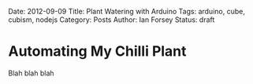 Date: 2012-09-09
Title: Plant Watering with Arduino
Tags: arduino, cube, cubism, nodejs
Category: Posts
Author: Ian Forsey
Status: draft

<script type="text/javascript" src="http://theon.github.com/theme/posts/arduino-plant-watering/d3.v2.js"></script>
<script type="text/javascript" src="http://theon.github.com/theme/posts/arduino-plant-watering/cubism.v1.js"></script>
<style>
    @import url(http://theon.github.com/theme/posts/arduino-plant-watering/style.css);
</style>
<script type="text/javascript">
    var contexts = [];
    var moistureHeight = 300;
    var moistureExtent = 1023;


    function renderTimeSeries(expression, title, container, extent, step, colours) {
        var context = cubism.context()
                            .serverDelay(0)
                            .clientDelay(0)
                            .step(step) //3e5 5 minute
                            .size(800);
        
//            1e4 - 10-second
//            6e4 - 1-minute
//            3e5 - 5-minute
//            36e5 - 1-hour
//            864e5 - 1-day

        contexts.push(context);
        
        var horizon = context.horizon();
        horizon.height(moistureHeight);
        horizon.title(title);
        horizon.extent(extent);
        horizon.colors(colours);
        
        var cube = context.cube("http://54.247.99.12");
        var metric = cube.metric(expression);
        var metrics = [
            metric
        ];
        
        d3.select(container).selectAll(".axis")
            .data(["top", "bottom"])
          .enter().append("div")
            .attr("class", function(d) { return d + " axis"; })
            .each(function(d) { d3.select(this).call(context.axis().ticks(12).orient(d)); });
          
        d3.select(container).selectAll(".horizon")
            .data(metrics)
        .enter().insert("div", ".bottom")
            .attr("class", "horizon")
            .call(horizon);
          
        context.on("focus", function(i) {
          d3.selectAll(container + " .value").style("right", i == null ? null : context.size() - i + "px");
          
          var val = parseInt(metric.valueAt(parseInt(i)));
          if(!isNaN(val)) {
            d3.selectAll(container + " .value").text(val);
          }
        });
    }
    
    function addRules() {
        for(var i=0; i<contexts.length; i++) {
            d3.selectAll(".time-series").append("div")
                .attr("class", "rule")
                .call(contexts[i].rule());
        }
    }
    
    function drawWaterLine() {
        var canvas = document.getElementById("moisture-time-series").getElementsByTagName("canvas")[0];
        var ctx = canvas.getContext("2d");
        
        ctx.strokeStyle = "#F66";
        ctx.lineWidth = 1;
        
        var amount = (moistureExtent - 250) * (moistureHeight / moistureExtent);
        ctx.moveTo(0, amount);
        ctx.lineTo(800, amount);
        ctx.stroke();
    }
</script>

# Automating My Chilli Plant

Blah blah blah

<div id="moisture-time-series" class="time-series">
    <script type="text/javascript">
        renderTimeSeries("1023 - (sum(moisture(moisture)) / sum(moisture))", "Moisture Level", "#moisture-time-series", [0, moistureExtent], 3e5, ["#31a354", "#E9967A"]);
    </script>
</div>

<div id="time-series2" class="time-series">
    <script type="text/javascript">
        renderTimeSeries("1023 - max(moisture(moisture))", "Moisture Max", "#time-series2", [0, 1023], 3e5, ["#08519c", "#6baed6"]);
    </script>
</div>

<script type="text/javascript">
    addRules();
    setTimeout(drawWaterLine, 1000);
</script>